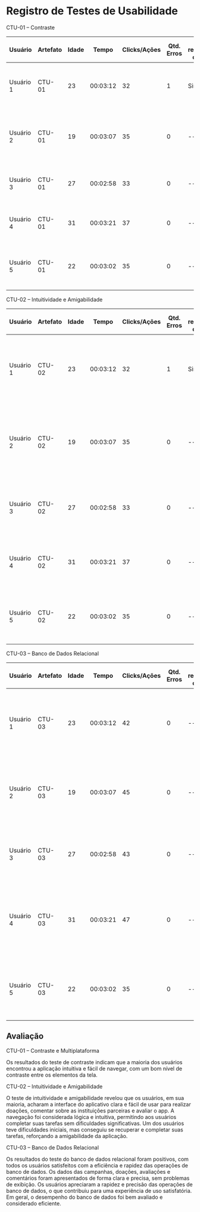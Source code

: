 # Registro de Testes de Usabilidade

CTU-01 – Contraste

|Usuário	|Artefato	|Idade	|Tempo	|Clicks/Ações	|Qtd. Erros	|Se recuperou do erro	|Comentários e observações|
| --- 	| --- 	| --- | --- | ---  | --- | --- | --- |
|Usuário 1	|CTU-01	|23	|00:03:12	|32	|1	|Sim	|Usuário teve dificuldade inicial, mas achou a aplicação intuitiva|
|Usuário 2	|CTU-01	|19	|00:03:07	|35	|0	|---	|Usuário achou a aplicação fácil de navegar e fazer doações|
|Usuário 3	|CTU-01	|27	|00:02:58	|33	|0	|---	|Usuário achou os comentários acessíveis e funcionais|
|Usuário 4	|CTU-01	|31	|00:03:21	|37	|0	|---	|Usuário achou intuitivo fazer avaliações|
|Usuário 5	|CTU-01	|22	|00:03:02	|35	|0	|---	|Usuário achou o layout da aplicação bastante amigável|

CTU-02 – Intuitividade e Amigabilidade

|Usuário	|Artefato	|Idade	|Tempo	|Clicks/Ações	|Qtd. Erros	|Se recuperou do erro	|Comentários e observações|
| --- 	| --- 	| --- | --- | ---  | --- | --- | --- |
|Usuário 1	|CTU-02	|23	|00:03:12	|32	|1	|Sim	|Usuário teve dificuldade inicial, mas achou a aplicação amigável e fácil para realizar doações|
|Usuário 2	|CTU-02	|19	|00:03:07	|35	|0	|---	|Usuário não encontrou dificuldades e achou a interface intuitiva para realizar comentários as instituições|
|Usuário 3	|CTU-02	|27	|00:02:58	|33	|0	|---	|Usuário achou a aplicação prática para gerenciar comentários e avaliações|
|Usuário 4	|CTU-02	|31	|00:03:21	|37	|0	|---	|Usuário achou a navegação lógica e clara ao procurar instituições para doar|
|Usuário 5	|CTU-02	|22	|00:03:02	|35	|0	|---	|Usuário achou a aplicação prática para editar as informações do perfil|

CTU-03 – Banco de Dados Relacional

|Usuário	|Artefato	|Idade	|Tempo	|Clicks/Ações	|Qtd. Erros	|Se recuperou do erro	|Comentários e observações|
| --- 	| --- 	| --- | --- | ---  | --- | --- | --- |
|Usuário 1	|CTU-03	|23	|00:03:12	|42	|0	|---	|Usuário achou a integração com o banco de dados eficiente ao visualizar os detalhes das campanhas|
|Usuário 2	|CTU-03	|19	|00:03:07	|45	|0	|---	|Usuário achou que as informações das doações foram apresentadas de forma clara e precisa|
|Usuário 3	|CTU-03	|27	|00:02:58	|43	|0	|---	|Usuário não encontrou problemas com a exibição de dados das avaliações|
|Usuário 4	|CTU-03	|31	|00:03:21	|47	|0	|---	|Usuário ficou satisfeito com a rapidez das operações de banco de dados ao gerenciar seus comentários|
|Usuário 5	|CTU-03	|22	|00:03:02	|35	|0	|---	|Usuário não encontrou problemas para realizar o login novamente após editar seus dados|

## Avaliação

CTU-01 – Contraste e Multiplataforma

Os resultados do teste de contraste indicam que a maioria dos usuários encontrou a aplicação intuitiva e fácil de navegar, com um bom nível de contraste entre os elementos da tela.

CTU-02 – Intuitividade e Amigabilidade

O teste de intuitividade e amigabilidade revelou que os usuários, em sua maioria, acharam a interface do aplicativo clara e fácil de usar para realizar doações, comentar sobre as instituições parceiras e avaliar o app. A navegação foi considerada lógica e intuitiva, permitindo aos usuários completar suas tarefas sem dificuldades significativas. Um dos usuários teve dificuldades iniciais, mas conseguiu se recuperar e completar suas tarefas, reforçando a amigabilidade da aplicação.

CTU-03 – Banco de Dados Relacional

Os resultados do teste do banco de dados relacional foram positivos, com todos os usuários satisfeitos com a eficiência e rapidez das operações de banco de dados. Os dados das campanhas, doações, avaliações e comentários foram apresentados de forma clara e precisa, sem problemas de exibição. Os usuários apreciaram a rapidez e precisão das operações de banco de dados, o que contribuiu para uma experiência de uso satisfatória. Em geral, o desempenho do banco de dados foi bem avaliado e considerado eficiente.
